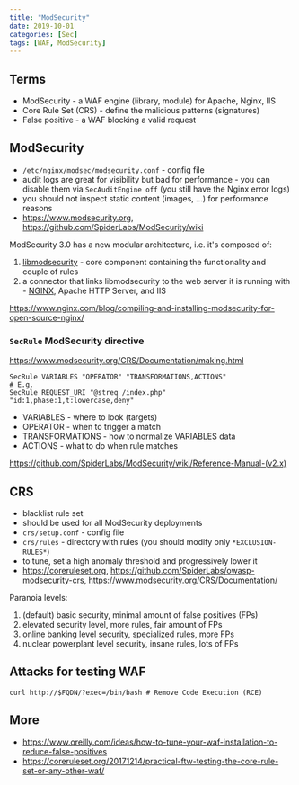 ```yaml
---
title: "ModSecurity"
date: 2019-10-01
categories: [Sec]
tags: [WAF, ModSecurity]
---
```


## Terms

* ModSecurity - a WAF engine (library, module) for Apache, Nginx, IIS
* Core Rule Set (CRS) - define the malicious patterns (signatures)
* False positive - a WAF blocking a valid request

## ModSecurity

* `/etc/nginx/modsec/modsecurity.conf` - config file
* audit logs are great for visibility but bad for performance - you can disable them via `SecAuditEngine off` (you still have the Nginx error logs)
* you should not inspect static content (images, ...) for performance reasons
* https://www.modsecurity.org, https://github.com/SpiderLabs/ModSecurity/wiki

ModSecurity 3.0 has a new modular architecture, i.e. it's composed of:

1. [libmodsecurity](https://github.com/SpiderLabs/ModSecurity) - core component containing the functionality and couple of rules
2. a connector that links libmodsecurity to the web server it is running with - [NGINX](https://github.com/SpiderLabs/ModSecurity-nginx), Apache HTTP Server, and IIS

https://www.nginx.com/blog/compiling-and-installing-modsecurity-for-open-source-nginx/

### `SecRule` ModSecurity directive

https://www.modsecurity.org/CRS/Documentation/making.html

```
SecRule VARIABLES "OPERATOR" "TRANSFORMATIONS,ACTIONS"
# E.g.
SecRule REQUEST_URI "@streq /index.php" "id:1,phase:1,t:lowercase,deny"
```

* VARIABLES - where to look (targets)
* OPERATOR - when to trigger a match
* TRANSFORMATIONS - how to normalize VARIABLES data
* ACTIONS - what to do when rule matches

https://github.com/SpiderLabs/ModSecurity/wiki/Reference-Manual-(v2.x)

## CRS

* blacklist rule set
* should be used for all ModSecurity deployments
* `crs/setup.conf` - config file
* `crs/rules` - directory with rules (you should modify only `*EXCLUSION-RULES*`)
* to tune, set a high anomaly threshold and progressively lower it
* https://coreruleset.org, https://github.com/SpiderLabs/owasp-modsecurity-crs, https://www.modsecurity.org/CRS/Documentation/

Paranoia levels:

1. (default) basic security, minimal amount of false positives (FPs)
2. elevated security level, more rules, fair amount of FPs
3. online banking level security, specialized rules, more FPs
4. nuclear powerplant level security, insane rules, lots of FPs

## Attacks for testing WAF

```
curl http://$FQDN/?exec=/bin/bash # Remove Code Execution (RCE)
```

## More

* https://www.oreilly.com/ideas/how-to-tune-your-waf-installation-to-reduce-false-positives
* https://coreruleset.org/20171214/practical-ftw-testing-the-core-rule-set-or-any-other-waf/
